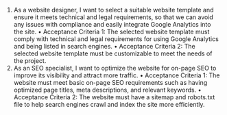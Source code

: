 1.	As a website designer, I want to select a suitable website template and ensure it meets technical and legal requirements, so that we can avoid any issues with compliance and easily integrate Google Analytics into the site.
•	Acceptance Criteria 1: The selected website template must comply with technical and legal requirements for using Google Analytics and being listed in search engines.
•	Acceptance Criteria 2: The selected website template must be customizable to meet the needs of the project.
2.	As an SEO specialist, I want to optimize the website for on-page SEO to improve its visibility and attract more traffic.
•	Acceptance Criteria 1: The website must meet basic on-page SEO requirements such as having optimized page titles, meta descriptions, and relevant keywords.
•	Acceptance Criteria 2: The website must have a sitemap and robots.txt file to help search engines crawl and index the site more efficiently.
